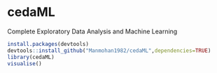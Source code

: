 # cedaML
Complete Exploratory Data Analysis and Machine Learning
```R
install.packages(devtools)
devtools::install_github("Manmohan1982/cedaML",dependencies=TRUE)
library(cedaML)
visualise()
```
